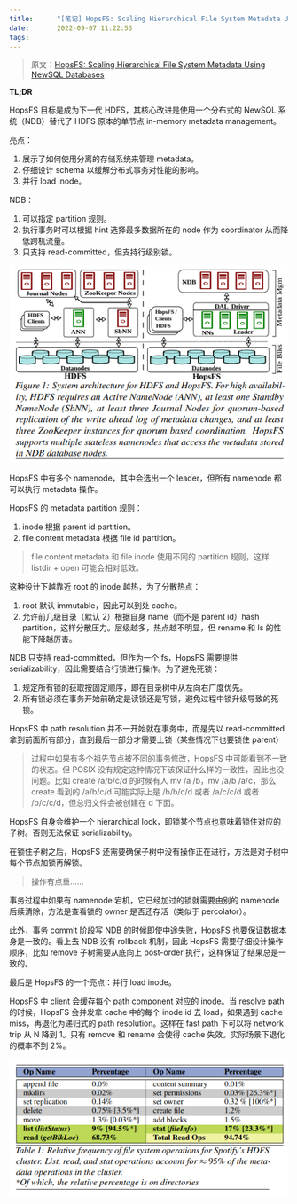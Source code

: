 ```yaml
---
title:      "[笔记] HopsFS: Scaling Hierarchical File System Metadata Using NewSQL Databases"
date:       2022-09-07 11:22:53
tags:
---
```


> 原文：[HopsFS: Scaling Hierarchical File System Metadata Using NewSQL Databases](https://www.usenix.org/system/files/conference/fast17/fast17-niazi.pdf)

**TL;DR**

HopsFS 目标是成为下一代 HDFS，其核心改进是使用一个分布式的 NewSQL 系统（NDB）替代了 HDFS 原本的单节点 in-memory metadata management。

亮点：
1. 展示了如何使用分离的存储系统来管理 metadata。
1. 仔细设计 schema 以缓解分布式事务对性能的影响。
1. 并行 load inode。

<!--more-->

NDB：
1. 可以指定 partition 规则。
1. 执行事务时可以根据 hint 选择最多数据所在的 node 作为 coordinator 从而降低跨机流量。
1. 只支持 read-committed，但支持行级别锁。

![](/images/2022-09/hopsfs-01.png)

HopsFS 中有多个 namenode，其中会选出一个 leader，但所有 namenode 都可以执行 metadata 操作。

HopsFS 的 metadata partition 规则：
1. inode 根据 parent id partition。
1. file content metadata 根据 file id partition。

> file content metadata 和 file inode 使用不同的 partition 规则，这样 listdir + open 可能会相对低效。

这种设计下越靠近 root 的 inode 越热，为了分散热点：
1. root 默认 immutable，因此可以到处 cache。
1. 允许前几级目录（默认 2）根据自身 name（而不是 parent id）hash partition，这样分散压力。层级越多，热点越不明显，但 rename 和 ls 的性能下降越厉害。

NDB 只支持 read-committed，但作为一个 fs，HopsFS 需要提供 serializability，因此需要结合行锁进行操作。为了避免死锁：
1. 规定所有锁的获取按固定顺序，即在目录树中从左向右广度优先。
1. 所有锁必须在事务开始前确定是读锁还是写锁，避免过程中锁升级导致的死锁。

HopsFS 中 path resolution 并不一开始就在事务中，而是先以 read-committed 拿到前面所有部分，直到最后一部分才需要上锁（某些情况下也要锁住 parent）

> 过程中如果有多个祖先节点被不同的事务修改，HopsFS 中可能看到不一致的状态。但 POSIX 没有规定这种情况下该保证什么样的一致性，因此也没问题。比如 create /a/b/c/d 的时候有人 mv /a /b，mv /a/b /a/c，那么 create 看到的 /a/b/c/d 可能实际上是 /b/b/c/d 或者 /a/c/c/d 或者 /b/c/c/d，但总归文件会被创建在 d 下面。

HopsFS 自身会维护一个 hierarchical lock，即锁某个节点也意味着锁住对应的子树。否则无法保证 serializability。

在锁住子树之后，HopsFS 还需要确保子树中没有操作正在进行，方法是对子树中每个节点加锁再解锁。

> 操作有点重……

事务过程中如果有 namenode 宕机，它已经加过的锁就需要由别的 namenode 后续清除，方法是查看锁的 owner 是否还存活（类似于 percolator）。

此外，事务 commit 阶段写 NDB 的时候即使中途失败，HopsFS 也要保证数据本身是一致的。看上去 NDB 没有 rollback 机制，因此 HopsFS 需要仔细设计操作顺序，比如 remove 子树需要从底向上 post-order 执行，这样保证了结果总是一致的。

最后是 HopsFS 的一个亮点：并行 load inode。

HopsFS 中 client 会缓存每个 path component 对应的 inode。当 resolve path 的时候，HopsFS 会并发拿 cache 中的每个 inode id 去 load，如果遇到 cache miss，再退化为递归式的 path resolution。这样在 fast path 下可以将 network trip 从 N 降到 1。只有 remove 和 rename 会使得 cache 失效。实际场景下退化的概率不到 2%。

![](/images/2022-09/hopsfs-02.png)